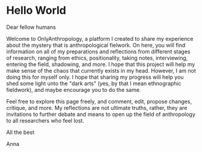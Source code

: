 # Hello World

Dear fellow humans

Welcome to OnlyAnthropology, a platform I created to share my experience about the mystery that is anthropological fielwork. On here, you will find information on all of my preparations and reflections from different stages of research, ranging from ethics, positionality, taking notes, interviewing, entering the field, shadowing, and more. I hope that this project will help my make sense of the chaos that currently exists in my head. However, I am not doing this for myself only. I hope that sharing my progress will help you shed some light unto the "dark arts" (yes, by that I mean ethnographic fieldwork), and maybe encourage you to do the same.

Feel free to explore this page freely, and comment, edit, propose changes, critique, and more. My reflections are not ultimate truths, rather, they are invitations to further debate and means to open up the field of anthropology to all researchers who feel lost.

All the best

Anna
